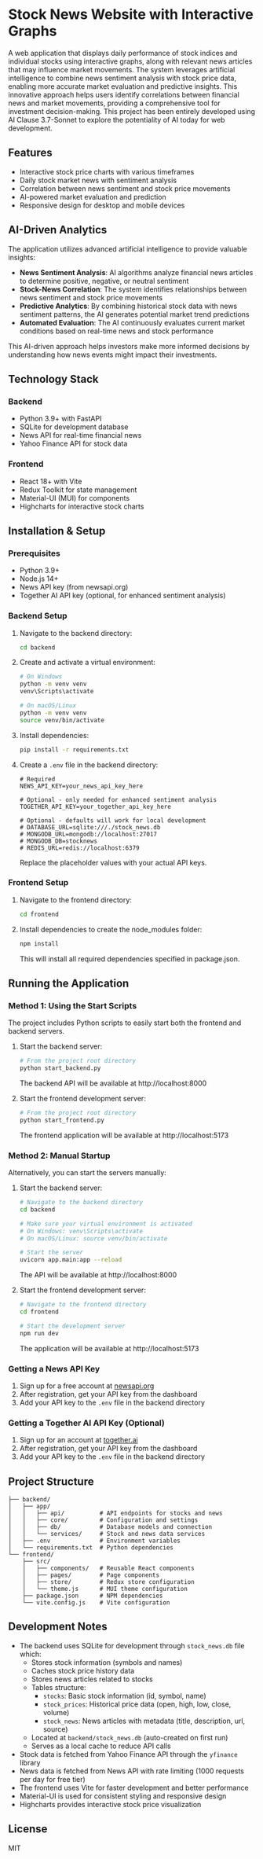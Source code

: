 # Stock News Website with Interactive Graphs

A web application that displays daily performance of stock indices and individual stocks using interactive graphs, along with relevant news articles that may influence market movements. The system leverages artificial intelligence to combine news sentiment analysis with stock price data, enabling more accurate market evaluation and predictive insights. This innovative approach helps users identify correlations between financial news and market movements, providing a comprehensive tool for investment decision-making. This project has been entirely developed using AI Clause 3.7-Sonnet to explore the potentiality of AI today for web development.

## Features

- Interactive stock price charts with various timeframes
- Daily stock market news with sentiment analysis
- Correlation between news sentiment and stock price movements
- AI-powered market evaluation and prediction
- Responsive design for desktop and mobile devices

## AI-Driven Analytics

The application utilizes advanced artificial intelligence to provide valuable insights:

- **News Sentiment Analysis**: AI algorithms analyze financial news articles to determine positive, negative, or neutral sentiment
- **Stock-News Correlation**: The system identifies relationships between news sentiment and stock price movements
- **Predictive Analytics**: By combining historical stock data with news sentiment patterns, the AI generates potential market trend predictions
- **Automated Evaluation**: The AI continuously evaluates current market conditions based on real-time news and stock performance

This AI-driven approach helps investors make more informed decisions by understanding how news events might impact their investments.

## Technology Stack

### Backend
- Python 3.9+ with FastAPI
- SQLite for development database
- News API for real-time financial news
- Yahoo Finance API for stock data

### Frontend
- React 18+ with Vite
- Redux Toolkit for state management
- Material-UI (MUI) for components
- Highcharts for interactive stock charts

## Installation & Setup

### Prerequisites

- Python 3.9+
- Node.js 14+
- News API key (from newsapi.org)
- Together AI API key (optional, for enhanced sentiment analysis)

### Backend Setup

1. Navigate to the backend directory:
   ```bash
   cd backend
   ```

2. Create and activate a virtual environment:
   ```bash
   # On Windows
   python -m venv venv
   venv\Scripts\activate

   # On macOS/Linux
   python -m venv venv
   source venv/bin/activate
   ```

3. Install dependencies:
   ```bash
   pip install -r requirements.txt
   ```

4. Create a `.env` file in the backend directory:
   ```
   # Required
   NEWS_API_KEY=your_news_api_key_here
   
   # Optional - only needed for enhanced sentiment analysis
   TOGETHER_API_KEY=your_together_api_key_here
   
   # Optional - defaults will work for local development
   # DATABASE_URL=sqlite:///./stock_news.db
   # MONGODB_URL=mongodb://localhost:27017
   # MONGODB_DB=stocknews
   # REDIS_URL=redis://localhost:6379
   ```
   Replace the placeholder values with your actual API keys.

### Frontend Setup

1. Navigate to the frontend directory:
   ```bash
   cd frontend
   ```

2. Install dependencies to create the node_modules folder:
   ```bash
   npm install
   ```
   This will install all required dependencies specified in package.json.

## Running the Application

### Method 1: Using the Start Scripts

The project includes Python scripts to easily start both the frontend and backend servers.

1. Start the backend server:
   ```bash
   # From the project root directory
   python start_backend.py
   ```
   The backend API will be available at http://localhost:8000

2. Start the frontend development server:
   ```bash
   # From the project root directory
   python start_frontend.py
   ```
   The frontend application will be available at http://localhost:5173

### Method 2: Manual Startup

Alternatively, you can start the servers manually:

1. Start the backend server:
   ```bash
   # Navigate to the backend directory
   cd backend
   
   # Make sure your virtual environment is activated
   # On Windows: venv\Scripts\activate
   # On macOS/Linux: source venv/bin/activate
   
   # Start the server
   uvicorn app.main:app --reload
   ```
   The API will be available at http://localhost:8000

2. Start the frontend development server:
   ```bash
   # Navigate to the frontend directory
   cd frontend
   
   # Start the development server
   npm run dev
   ```
   The application will be available at http://localhost:5173

### Getting a News API Key

1. Sign up for a free account at [newsapi.org](https://newsapi.org)
2. After registration, get your API key from the dashboard
3. Add your API key to the `.env` file in the backend directory

### Getting a Together AI API Key (Optional)

1. Sign up for an account at [together.ai](https://together.ai)
2. After registration, get your API key from the dashboard
3. Add your API key to the `.env` file in the backend directory

## Project Structure

```
├── backend/
│   ├── app/
│   │   ├── api/          # API endpoints for stocks and news
│   │   ├── core/         # Configuration and settings
│   │   ├── db/           # Database models and connection
│   │   └── services/     # Stock and news data services
│   ├── .env              # Environment variables
│   └── requirements.txt  # Python dependencies
└── frontend/
    ├── src/
    │   ├── components/   # Reusable React components
    │   ├── pages/        # Page components
    │   ├── store/        # Redux store configuration
    │   └── theme.js      # MUI theme configuration
    ├── package.json      # NPM dependencies
    └── vite.config.js    # Vite configuration
```

## Development Notes

- The backend uses SQLite for development through `stock_news.db` file which:
  - Stores stock information (symbols and names)
  - Caches stock price history data
  - Stores news articles related to stocks
  - Tables structure:
    - `stocks`: Basic stock information (id, symbol, name)
    - `stock_prices`: Historical price data (open, high, low, close, volume)
    - `stock_news`: News articles with metadata (title, description, url, source)
  - Located at `backend/stock_news.db` (auto-created on first run)
  - Serves as a local cache to reduce API calls
- Stock data is fetched from Yahoo Finance API through the `yfinance` library
- News data is fetched from News API with rate limiting (1000 requests per day for free tier)
- The frontend uses Vite for faster development and better performance
- Material-UI is used for consistent styling and responsive design
- Highcharts provides interactive stock price visualization

## License

MIT